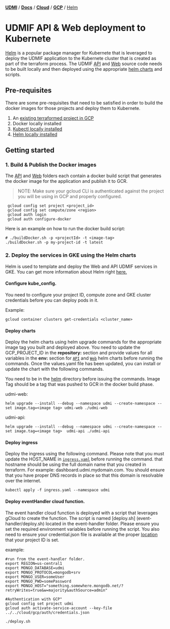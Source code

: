 [**UDMI**](../../../) / [**Docs**](../../) / [**Cloud**](../) / [**GCP**](./) / [Helm](#)



# UDMIF API & Web deployment to Kubernete

[Helm](https://helm.sh/) is a popular package manager for Kubernete that is leveraged to deploy the UDMIF application to the Kubernete cluster that is created as part of the terraform process. The UDMIF [API](../../udmif/api) and [Web](../../udmif/web) source code needs to be built locally and then deployed using the appropriate [helm charts](../../udmif/helm) and scripts.

## Pre-requisites
There are some pre-requisites that need to be satisfied in order to build the docker images for those projects and deploy them to Kubernete.

1. An [existing terraformed project in GCP](terraform.md)
2. Docker locally installed
3. [Kubectl locally installed](https://kubernetes.io/docs/tasks/tools/)
4. [Helm locally installed](https://helm.sh/docs/intro/install/)

## Getting started

### 1. Build & Publish the Docker images

 The [API](../../udmif/api) and [Web](../../udmif/web) folders each contain a docker build script that generates the docker image for the application and publish it to GCR. 
 
 > NOTE: Make sure your gcloud CLI is authenticated against the project you will be using in GCP and properly configured.
 ```
  gcloud config set project <project_id>
  gcloud config set compute/zone <region>
  gcloud auth login
  gcloud auth configure-docker
 ```
 
 Here is an example on how to run the docker build script:

 ```
# ./buildDocker.sh -p <projectId> -t <image-tag>
./buildDocker.sh -p my-project-id -t latest
 ```

### 2. Deploy the services in GKE using the Helm charts

Helm is used to template and deploy the Web and API UDMIF services in GKE. You can get more information about Helm right [here.](https://helm.sh/)

#### Configure kube_config.

You need to configure your project ID, compute zone and GKE cluster credentials before you can deploy pods in it. 

   Example:
   ```
   gcloud container clusters get-credentials <cluster_name>
   ```

 #### Deploy charts
 Deploy the helm charts using helm upgrade commands for the appropriate image tag you built and deployed above. You need to update the GCP_PROJECT_ID in the **repository:** section and provide values for all variables in the **env:** section for [`API`](../../udmif/helm/udmi-api) and [`Web`](../../udmif/helm/udmi-web) helm charts before running the commands. Once the values.yaml file has been updated, you can install or update the chart with the following commands.

   You need to be in the  [helm](../../udmif/helm) directory before issuing the commands. Image Tag should be a tag that was pushed to GCR in the docker build phase. 

   udmi-web:
   ```
   helm upgrade --install --debug --namespace udmi --create-namespace --set image.tag=<image tag> udmi-web ./udmi-web
   ```

   udmi-api:
   ```
   helm upgrade --install --debug --namespace udmi --create-namespace --set image.tag=<image tag>  udmi-api ./udmi-api
   ```

 #### Deploy ingress
 Deploy the ingress using the following command. Please note that you must update the HOST_NAME in [`ingress.yaml`](../../udmif/ingress.yaml) before running the command. that hostname should be using the full domain name that you created in terraform. For example: dashboard.udmi.mydomain.com. You should ensure that you have proper DNS records in place so that this domain is resolvable over the internet.

   ```
   kubectl apply -f ingress.yaml --namespace udmi
   ```

#### Deploy eventHandler cloud function.

The event handler cloud function is deployed with a script that leverages gCloud to create the function. The script is named [deploy.sh] (event-handler/deploy.sh) located in the event-handler folder. Please ensure you set the required environment variables before running the script. You also need to ensure your credential.json file is available at the proper [location](../cloud/gcp/auth/) that your project ID is set.

example:
```
#run from the event-handler folder.
export REGION=us-central1
export MONGO_DATABASE=udmi
export MONGO_PROTOCOL=mongodb+srv
export MONGO_USER=someUser
export MONGO_PWD=somePassword
export MONGO_HOST="something.somewhere.mongodb.net/?retryWrites=true&w=majority&authSource=admin"

#Authentication with GCP"
gcloud config set project udmi
gcloud auth activate-service-account --key-file ../../cloud/gcp/auth/credentials.json

./deploy.sh
```